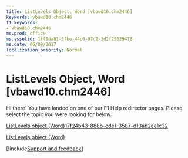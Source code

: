 ```yaml
---
title: ListLevels Object, Word [vbawd10.chm2446]
keywords: vbawd10.chm2446
f1_keywords:
- vbawd10.chm2446
ms.prod: office
ms.assetid: 1ff9da81-3fbe-44c6-97d2-3d2f25029478
ms.date: 06/08/2017
localization_priority: Normal
---
```



# ListLevels Object, Word [vbawd10.chm2446]

Hi there! You have landed on one of our F1 Help redirector pages. Please select the topic you were looking for below.

[ListLevels object (Word)17f24b43-888b-cde1-3587-d13ab2ee1c32](https://msdn.microsoft.com/library/17f24b43-888b-cde1-3587-d13ab2ee1c32%28Office.15%29.aspx)

[ListLevels object (Word)](https://msdn.microsoft.com/library/9165c008-c066-8d3e-9254-d9e0ab2ec091%28Office.15%29.aspx)

[!include[Support and feedback](~/includes/feedback-boilerplate.md)]